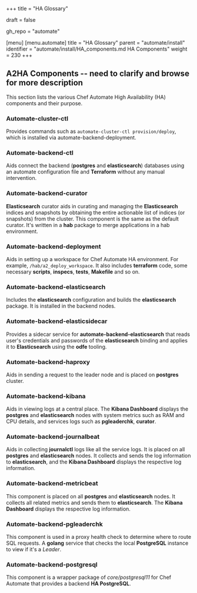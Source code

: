 +++
title = "HA Glossary"

draft = false

gh_repo = "automate"

[menu]
  [menu.automate]
    title = "HA Glossary"
    parent = "automate/install"
    identifier = "automate/install/HA_components.md HA Components"
    weight = 230
+++

## A2HA Components -- need to clarify and browse for more description

This section lists the various Chef Automate High Availability (HA) components and their purpose.

### Automate-cluster-ctl

Provides commands such as `automate-cluster-ctl provision/deploy`, which is installed via automate-backend-deployment.

### Automate-backend-ctl

Aids connect the backend (**postgres** and **elasticsearch**) databases using an automate configuration file and **Terraform** without any manual intervention.

### Automate-backend-curator

**Elasticsearch** curator aids in curating and managing the **Elasticsearch** indices and snapshots by obtaining the entire actionable list of indices (or snapshots) from the cluster. This component is the same as the default curator. It's written in a **hab** package to merge applications in a hab environment.

### Automate-backend-deployment

Aids in setting up a workspace for Chef Automate HA environment. For example, `/hab/a2_deploy_workspace`. It also includes **terraform** code, some necessary **scripts**, **inspecs**, **tests**, **Makefile** and so on.

### Automate-backend-elasticsearch

Includes the **elasticsearch** configuration and builds the **elasticsearch** package. It is installed in the backend nodes.

### Automate-backend-elasticsidecar

Provides a sidecar service for **automate-backend-elasticsearch** that reads user's credentials and passwords of the **elasticsearch** binding and applies it to **Elasticsearch** using the **odfe** tooling.

### Automate-backend-haproxy

Aids in sending a request to the leader node and is placed on **postgres** cluster.

### Automate-backend-kibana

Aids in viewing logs at a central place. The **Kibana Dashboard** displays the **postgres** and **elasticsearch** nodes with system metrics such as RAM and CPU details, and services logs such as **pgleaderchk**, **curator**.

### Automate-backend-journalbeat

Aids in collecting **journalctl** logs like all the service logs. It is placed on all **postgres** and **elasticsearch** nodes. It collects and sends the log information to **elasticsearch**, and the **Kibana Dashboard** displays the respective log information.

### Automate-backend-metricbeat

This component is placed on all **postgres** and **elasticsearch** nodes. It collects all related metrics and sends them to
**elasticsearch**. The **Kibana Dashboard** displays the respective log information.

### Automate-backend-pgleaderchk

This component is used in a proxy health check to determine where to route SQL requests. A **golang** service that checks the local **PostgreSQL** instance to view if it's a *Leader*.

### Automate-backend-postgresql

This component is a wrapper package of *core/postgresql11* for Chef Automate that provides a backend **HA PostgreSQL**.
